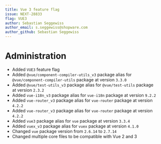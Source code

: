 ```yaml
---
title: Vue 3 feature flag
issue: NEXT-28833
flag: VUE3
author: Sebastian Seggewiss
author_email: s.seggewiss@shopware.com
author_github: Sebastian Seggewiss
---
```

# Administration
* Added `VUE3` feature flag
* Added `@vue/component-compiler-utils_v3` package alias for `@vue/component-compiler-utils` package at version `3.3.0`
* Added `@vue/test-utils_v3` package alias for `@vue/test-utils` package at version `2.3.2`
* Added `vue-i18n_v3` package alias for `vue-i18n` package at version `9.2.2`
* Added `vue-router_v3` package alias for `vue-router` package at version `4.2.2`
* Added `vue-router_v3` package alias for `vue-router` package at version `4.2.2`
* Added `vue3` package alias for `vue` package at version `3.3.4`
* Added `vuex_v3` package alias for `vuex` package at version `4.1.0`
* Changed `vue` package version from `2.6.14` to `2.7.14`
* Changed multiple core files to be compatible with Vue 2 and 3